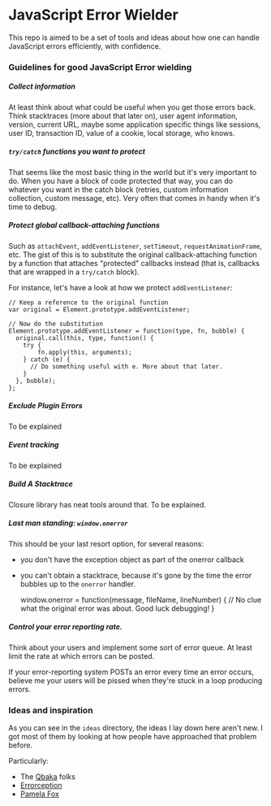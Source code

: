JavaScript Error Wielder
========================
This repo is aimed to be a set of tools and ideas about how one can handle
JavaScript errors efficiently, with confidence.

### Guidelines for good JavaScript Error wielding

##### Collect information
At least think about what could be useful when you get those errors back.
Think stacktraces (more about that later on), user agent information, version,
current URL, maybe some application specific things like sessions, user ID,
transaction ID, value of a cookie, local storage, who knows.

##### `try/catch` functions you want to protect
That seems like the most basic thing in the world but it's very important to do.
When you have a block of code protected that way, you can do whatever you want
in the catch block (retries, custom information collection, custom message,
etc). Very often that comes in handy when it's time to debug.

##### Protect global callback-attaching functions
Such as `attachEvent`, `addEventListener`, `setTimeout`, `requestAnimationFrame`, etc.
The gist of this is to substitute the original callback-attaching function
by a function that attaches "protected" callbacks instead (that is, callbacks
that are wrapped in a `try/catch` block).

For instance, let's have a look at how we protect `addEventListener`:

    // Keep a reference to the original function
    var original = Element.prototype.addEventListener;

    // Now do the substitution
    Element.prototype.addEventListener = function(type, fn, bubble) {
      original.call(this, type, function() {
        try {
            fn.apply(this, arguments);
        } catch (e) {
          // Do something useful with e. More about that later.
        }
      }, bubble);
    };

##### Exclude Plugin Errors
To be explained

##### Event tracking
To be explained

##### Build A Stacktrace
Closure library has neat tools around that. To be explained.

##### Last man standing: `window.onerror`
This should be your last resort option, for several reasons:
- you don't have the exception object as part of the onerror callback
- you can't obtain a stacktrace, because it's gone by the time the error
  bubbles up to the `onerror` handler.

    window.onerror = function(message, fileName, lineNumber) {
        // No clue what the original error was about. Good luck debugging!
    }


##### Control your error reporting rate.
Think about your users and implement some sort of error queue. At least limit
the rate at which errors can be posted.

If your error-reporting system POSTs an error every time an error occurs,
believe me your users will be pissed when they're stuck in a loop producing
errors.

### Ideas and inspiration
As you can see in the `ideas` directory, the ideas I lay down here aren't new.
I got most of them by looking at how people have approached that problem before.

Particularly:
- The [Qbaka][] folks
- [Errorception][]
- [Pamela Fox][]

[Qbaka]: http://qbaka.com/ "Qbaka"
[Errorception]: http://errorception.com/ "Errorception"
[Pamela Fox]: http://www.pamelafox.org/ "Pamela Fox"
